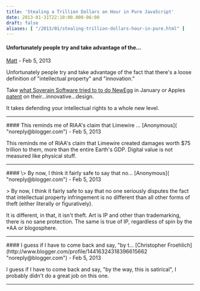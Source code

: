 ```yaml
---
title: 'Stealing a Trillion Dollars an Hour in Pure JavaScript'
date: 2013-01-31T22:10:00.000-06:00
draft: false
aliases: [ "/2013/01/stealing-trillion-dollars-hour-in-pure.html" ]
---
```


#### Unfortunately people try and take advantage of the...
[Matt](http://www.blogger.com/profile/04432686172538499771 "noreply@blogger.com") - <time datetime="2013-02-01T09:01:57.234-06:00">Feb 5, 2013</time>

Unfortunately people try and take advantage of the fact that there's a loose definition of "intellectual property" and "innovation."  
  
Take [what Soverain Software tried to to do NewEgg](http://www.pcmag.com/article2/0,2817,2414778,00.asp) in January or Apples [patent](http://www.wired.com/gadgetlab/2012/06/apple-patents-the-macbook-airs-wedge-design-bad-news-for-ultrabook-makers/) on their...innovative...design.  
  
It takes defending your intellectual rights to a whole new level.
<hr />
#### This reminds me of RIAA's claim that Limewire ...
[Anonymous]( "noreply@blogger.com") - <time datetime="2013-02-01T12:26:00.060-06:00">Feb 5, 2013</time>

This reminds me of RIAA's claim that Limewire created damages worth $75 trillion to them, more than the entire Earth's GDP. Digital value is not measured like physical stuff.
<hr />
#### \> By now, I think it fairly safe to say that no...
[Anonymous]( "noreply@blogger.com") - <time datetime="2013-02-01T13:20:06.714-06:00">Feb 5, 2013</time>

\> By now, I think it fairly safe to say that no one seriously disputes the fact that intellectual property infringement is no different than all other forms of theft (either literally or figuratively).  
  
It is different, in that, it isn't theft. Art is IP and other than trademarking, there is no sane protection. The same is true of IP, regardless of spin by the \*AA or blogosphere.
<hr />
#### I guess if I have to come back and say, "by t...
[Christopher Froehlich](http://www.blogger.com/profile/14416324318396615662 "noreply@blogger.com") - <time datetime="2013-02-01T18:54:54.540-06:00">Feb 5, 2013</time>

I guess if I have to come back and say, "by the way, this is satirical", I probably didn't do a great job on this one.
<hr />
